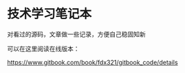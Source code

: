 # 技术学习笔记本

对看过的源码，文章做一些记录，方便自己稳固知新

可以在这里阅读在线版本：

https://www.gitbook.com/book/fdx321/gitbook_code/details
